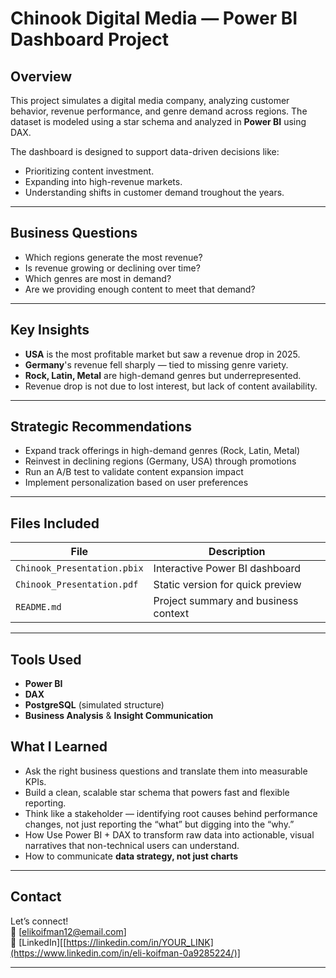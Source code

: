 # Chinook Digital Media — Power BI Dashboard Project

## Overview
This project simulates a digital media company, analyzing customer behavior, revenue performance, and genre demand across regions. 
The dataset is modeled using a star schema and analyzed in **Power BI** using DAX.

The dashboard is designed to support data-driven decisions like:
- Prioritizing content investment.
- Expanding into high-revenue markets.
- Understanding shifts in customer demand troughout the years.

---

## Business Questions
-  Which regions generate the most revenue?
-  Is revenue growing or declining over time?
-  Which genres are most in demand?
-  Are we providing enough content to meet that demand?

---

## Key Insights
- **USA** is the most profitable market but saw a revenue drop in 2025.
- **Germany**'s revenue fell sharply — tied to missing genre variety.
- **Rock, Latin, Metal** are high-demand genres but underrepresented.
- Revenue drop is not due to lost interest, but lack of content availability.

---

## Strategic Recommendations
- Expand track offerings in high-demand genres (Rock, Latin, Metal)
- Reinvest in declining regions (Germany, USA) through promotions
- Run an A/B test to validate content expansion impact
- Implement personalization based on user preferences

---

## Files Included
| File                          | Description                              |
|-------------------------------|------------------------------------------|
| `Chinook_Presentation.pbix`   | Interactive Power BI dashboard           |
| `Chinook_Presentation.pdf`    | Static version for quick preview         |
| `README.md`                   | Project summary and business context     |

---

## Tools Used
- **Power BI**
- **DAX**
- **PostgreSQL** (simulated structure)
- **Business Analysis** & **Insight Communication**


## What I Learned
- Ask the right business questions and translate them into measurable KPIs.
- Build a clean, scalable star schema that powers fast and flexible reporting.
- Think like a stakeholder — identifying root causes behind performance changes, not just reporting the “what” but digging into the “why.”
- How Use Power BI + DAX to transform raw data into actionable, visual narratives that non-technical users can understand.
- How to communicate **data strategy, not just charts**

---

## Contact
Let’s connect!  
📧 [elikoifman12@email.com]  
🔗 [LinkedIn][[https://linkedin.com/in/YOUR_LINK](https://www.linkedin.com/in/eli-koifman-0a9285224/)]

---

